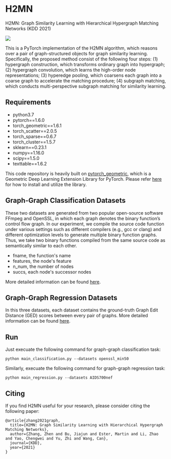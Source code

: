 # H2MN
H2MN: Graph Similarity Learning with Hierarchical Hypergraph Matching Networks (KDD 2021)

![](https://github.com/cszhangzhen/H2MN/blob/master/fig/model.png)

This is a PyTorch implementation of the H2MN algorithm, which reasons over a pair of graph-structured objects for graph similarity learning. Specifically, the proposed method consist of the following four steps: (1) hypergraph construction, which transforms ordinary graph into hypergraph; (2) hypergraph convolution, which learns the high-order node representations; (3) hyperedge pooling, which coarsens each graph into a coarse graph to accelerate the matching procedure; (4) subgraph matching, which conducts multi-perspective subgraph matching for similarity learning. 


## Requirements
* python3.7
* pytorch==1.6.0
* torch_geometric==1.6.1
* torch_scatter==2.0.5
* torch_sparse==0.6.7
* torch_cluster==1.5.7
* sklearn==0.23.1
* numpy==1.16.0
* scipy==1.5.0
* texttable==1.6.2

This code repository is heavily built on [pytorch_geometric](https://github.com/rusty1s/pytorch_geometric), which is a Geometric Deep Learning Extension Library for PyTorch. Please refer [here](https://pytorch-geometric.readthedocs.io/en/latest/) for how to install and utilize the library.

## Graph-Graph Classification Datasets
These two datasets are generated from two popular open-source software FFmpeg and OpenSSL, in which each graph denotes the binary function’s control flow graph. In our experiment, we compile the source code function under various settings such as different compilers (e.g., gcc or clang) and different optimization levels to generate multiple binary function graphs. Thus, we take two binary functions compiled from the same source code as semantically similar to each other.

* fname, the function's name
* features, the node's feature
* n_num, the number of nodes
* succs, each node's successor nodes

More detailed information can be found [here](https://github.com/runningoat/hgmn_dataset).

## Graph-Graph Regression Datasets
In this three datasets, each dataset contains the ground-truth Graph Edit Distance (GED) scores between every pair of graphs. More detailed information can be found [here](https://github.com/yunshengb/SimGNN).

## Run
Just execuate the following command for graph-graph classification task:
```
python main_classification.py --datasets openssl_min50
```

Similarly, execuate the following command for graph-graph regression task:
```
python main_regression.py --datasets AIDS700nef
```

## Citing
If you find H2MN useful for your research, please consider citing the following paper:
```
@article{zhang2021graph,
  title={H2MN: Graph Similarity Learning with Hierarchical Hypergraph Matching Networks},
  author={Zhang, Zhen and Bu, Jiajun and Ester, Martin and Li, Zhao and Yao, Chengwei and Yu, Zhi and Wang, Can},
  journal={KDD},
  year={2021}
}
``` 

